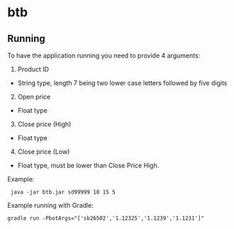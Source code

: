 # btb

## Running

To have the application running you need to provide 4 arguments:

1. Product ID
 * String type, length 7 being two lower case letters followed by five digits
2. Open price
 * Float type
3. Close price (High)
 * Float type
4. Close price (Low)
 * Float type, must be lower than Close Price High.


 Example:
```
 java -jar btb.jar sd99999 10 15 5
```

Example running with Gradle:
```
gradle run -PbotArgs="['sb26502','1.12325','1.1239','1.1231']"
```
